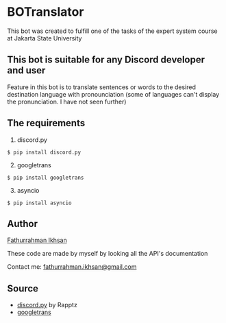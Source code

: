 # BOTranslator

This bot was created to fulfill one of the tasks of the expert system course at Jakarta State University

## This bot is suitable for any Discord developer and user

Feature in this bot is to translate sentences or words to the desired destination language with pronounciation (some of languages can't display the pronunciation. I have not seen further)

## The requirements

1. discord.py
```
$ pip install discord.py
```

2. googletrans
```
$ pip install googletrans
```

3. asyncio
```
$ pip install asyncio
```
## Author

[Fathurrahman Ikhsan](https://github.com/fathurri)

These code are made by myself by looking all the API's documentation

Contact me: fathurrahman.ikhsan@gmail.com

## Source
* [discord.py](https://github.com/Rapptz/discord.py) by Rapptz
* [googletrans](https://py-googletrans.readthedocs.io/en/latest/)
